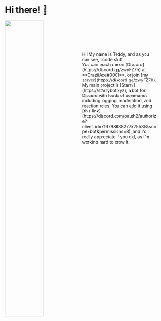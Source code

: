 # Hi there! 👋

<p align="left">
 <img align="left" width="50%" height="50%" src="https://github-readme-stats.vercel.app/api?username=craziiace&show_icons=true&hide_border=true&count_private=true&title_color=fff&icon_color=79ff97&text_color=9f9f9f&bg_color=151515" />
</p><br><br><br><br><br><br>
Hi! My name is Teddy, and as you can see, I code stuff.<br>
You can reach me on [Discord](https://discord.gg/zwyFZ7h) at **CraziiAce#0001**, or join [my server](https://discord.gg/zwyFZ7h).<br>
My main project is [Starry](https://starrybot.xyz), a bot for Discord with loads of commands including logging, moderation, and reaction roles. You can add it using [this link](https://discord.com/oauth2/authorize?client_id=716798638277525535&scope=bot&permissions=8), and I'd really appreciate if you did, as I'm working hard to grow it.
